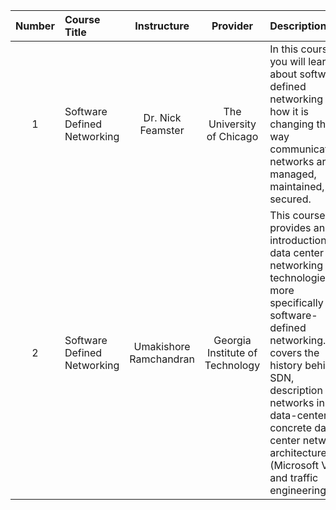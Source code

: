 | Number | Course Title                | Instructure            | Provider                        | Description                                                                                                                                                                                                                                                                                  | Link                                                |
|:------:|:--------------------------- |:----------------------:|:-------------------------------:|:-------------------------------------------------------------------------------------------------------------------------------------------------------------------------------------------------------------------------------------------------------------------------------------------- |:---------------------------------------------------:|
| 1      | Software Defined Networking | Dr. Nick Feamster      | The University of Chicago       | In this course, you will learn about software defined networking and how it is changing the way communications networks are managed, maintained, and secured.                                                                                                                                | [Link](https://www.coursera.org/learn/sdn)          |
| 2      | Software Defined Networking | Umakishore Ramchandran | Georgia Institute of Technology | This course provides an introduction to data center networking technologies, more specifically software-defined networking. It covers the history behind SDN, description of networks in data-centers, a concrete data-center network architecture (Microsoft VL2), and traffic engineering. | [Link](https://www.coursera.org/learn/sdnetworking) |
